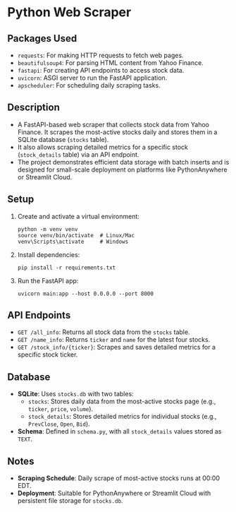 # Python Web Scraper

## Packages Used

- `requests`: For making HTTP requests to fetch web pages.
- `beautifulsoup4`: For parsing HTML content from Yahoo Finance.
- `fastapi`: For creating API endpoints to access stock data.
- `uvicorn`: ASGI server to run the FastAPI application.
- `apscheduler`: For scheduling daily scraping tasks.

## Description

- A FastAPI-based web scraper that collects stock data from Yahoo Finance. It scrapes the most-active stocks daily and stores them in a SQLite database (`stocks` table).
- It also allows scraping detailed metrics for a specific stock (`stock_details` table) via an API endpoint.
- The project demonstrates efficient data storage with batch inserts and is designed for small-scale deployment on platforms like PythonAnywhere or Streamlit Cloud.

## Setup

1. Create and activate a virtual environment:

   ```
   python -m venv venv
   source venv/bin/activate  # Linux/Mac
   venv\Scripts\activate     # Windows
   ```

2. Install dependencies:

   ```
   pip install -r requirements.txt
   ```

3. Run the FastAPI app:

   ```
   uvicorn main:app --host 0.0.0.0 --port 8000
   ```

## API Endpoints

- `GET /all_info`: Returns all stock data from the `stocks` table.
- `GET /name_info`: Returns `ticker` and `name` for the latest four stocks.
- `GET /stock_info/{ticker}`: Scrapes and saves detailed metrics for a specific stock ticker.

## Database

- **SQLite**: Uses `stocks.db` with two tables:
  - `stocks`: Stores daily data from the most-active stocks page (e.g., `ticker`, `price`, `volume`).
  - `stock_details`: Stores detailed metrics for individual stocks (e.g., `PrevClose`, `Open`, `Bid`).
- **Schema**: Defined in `schema.py`, with all `stock_details` values stored as `TEXT`.

## Notes

- **Scraping Schedule**: Daily scrape of most-active stocks runs at 00:00 EDT.
- **Deployment**: Suitable for PythonAnywhere or Streamlit Cloud with persistent file storage for `stocks.db`.
